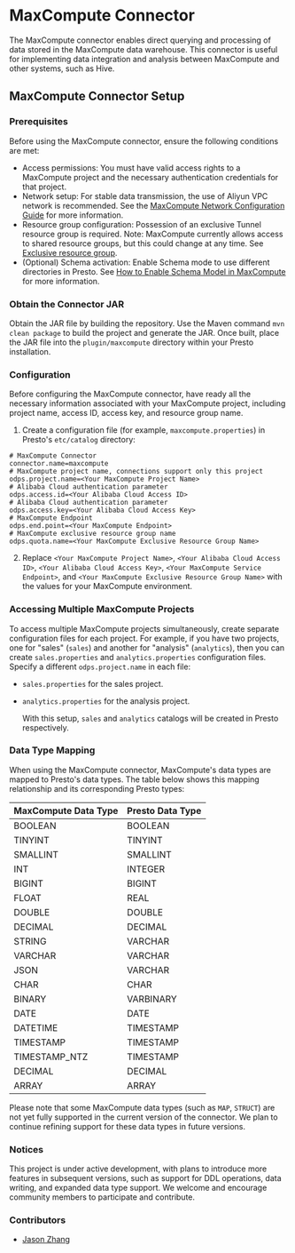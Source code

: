 # MaxCompute Connector

The MaxCompute connector enables direct querying and processing of data stored in the MaxCompute data warehouse. This connector is useful for implementing data
integration and analysis between MaxCompute and other systems, such as Hive.

## MaxCompute Connector Setup

### Prerequisites

Before using the MaxCompute connector, ensure the following conditions are met:

- Access permissions: You must have valid access rights to a MaxCompute project and the necessary authentication credentials for that project.
- Network setup: For stable data transmission, the use of Aliyun VPC network is recommended. See
  the [MaxCompute Network Configuration Guide](https://help.aliyun.com/zh/maxcompute/user-guide/network-connection-process) for more information.
- Resource group configuration: Possession of an exclusive Tunnel resource group is required. Note: MaxCompute currently allows access to shared resource groups, but this could
  change at any time. See [Exclusive resource group](https://help.aliyun.com/zh/maxcompute/user-guide/purchase-and-use-exclusive-resource-groups-for-dts).
- (Optional) Schema activation: Enable Schema mode to use different directories in Presto. See
  [How to Enable Schema Model in MaxCompute](https://help.aliyun.com/zh/maxcompute/user-guide/schema-related-operations) for more information.

### Obtain the Connector JAR

Obtain the JAR file by building the repository. Use the Maven command `mvn clean package` to build the project and generate the
JAR. Once built, place the JAR file into the `plugin/maxcompute` directory within your Presto installation.

### Configuration

Before configuring the MaxCompute connector, have ready all the necessary information associated with your MaxCompute project, including project name, access
ID, access key, and resource group name.

1. Create a configuration file (for example, `maxcompute.properties`) in Presto's `etc/catalog` directory:

```properties
# MaxCompute Connector
connector.name=maxcompute
# MaxCompute project name, connections support only this project
odps.project.name=<Your MaxCompute Project Name>
# Alibaba Cloud authentication parameter
odps.access.id=<Your Alibaba Cloud Access ID>
# Alibaba Cloud authentication parameter
odps.access.key=<Your Alibaba Cloud Access Key>
# MaxCompute Endpoint
odps.end.point=<Your MaxCompute Endpoint>
# MaxCompute exclusive resource group name
odps.quota.name=<Your MaxCompute Exclusive Resource Group Name>
```

2. Replace `<Your MaxCompute Project Name>`, `<Your Alibaba Cloud Access ID>`, `<Your Alibaba Cloud Access Key>`, `<Your MaxCompute Service Endpoint>`,
and `<Your MaxCompute Exclusive Resource Group Name>` with the values for your MaxCompute environment.

### Accessing Multiple MaxCompute Projects

To access multiple MaxCompute projects simultaneously, create separate configuration files for each project. For example, if you have two projects, one for "sales" (`sales`)
and another for "analysis" (`analytics`), then you can create `sales.properties` and `analytics.properties` configuration files. Specify a different `odps.project.name` in each
file:

- `sales.properties` for the sales project.
- `analytics.properties` for the analysis project.

  With this setup, `sales` and `analytics` catalogs will be created in Presto respectively.

### Data Type Mapping

When using the MaxCompute connector, MaxCompute's data types are mapped to Presto's data types. The table below shows this mapping relationship and its corresponding Presto
types:

| MaxCompute Data Type | Presto Data Type |
|----------------------|------------------|
| BOOLEAN              | BOOLEAN          |
| TINYINT              | TINYINT          |
| SMALLINT             | SMALLINT         |
| INT                  | INTEGER          |
| BIGINT               | BIGINT           |
| FLOAT                | REAL             |
| DOUBLE               | DOUBLE           |
| DECIMAL              | DECIMAL          |
| STRING               | VARCHAR          |
| VARCHAR              | VARCHAR          |
| JSON                 | VARCHAR          |
| CHAR                 | CHAR             |
| BINARY               | VARBINARY        |
| DATE                 | DATE             |
| DATETIME             | TIMESTAMP        |
| TIMESTAMP            | TIMESTAMP        |
| TIMESTAMP_NTZ        | TIMESTAMP        |
| DECIMAL              | DECIMAL          |
| ARRAY                | ARRAY            |

Please note that some MaxCompute data types (such as `MAP`, `STRUCT`) are not yet fully supported in the current version of the connector. We plan to continue refining support for
these data types in future versions.

### Notices

This project is under active development, with plans to introduce more features in subsequent versions, such as support for DDL operations, data writing, and expanded data
type support. We welcome and encourage community members to participate and contribute.

### Contributors

- [Jason Zhang](https://github.com/dingxin-tech)